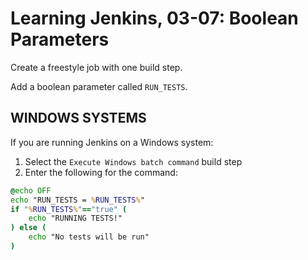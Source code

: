 # Learning Jenkins, 03-07: Boolean Parameters

Create a freestyle job with one build step.

Add a boolean parameter called `RUN_TESTS`.

## WINDOWS SYSTEMS

If you are running Jenkins on a Windows system:

1. Select the `Execute Windows batch command` build step
2. Enter the following for the command:

```cmd
@echo OFF
echo "RUN_TESTS = %RUN_TESTS%"
if "%RUN_TESTS%"=="true" (
    echo "RUNNING TESTS!"
) else (
    echo "No tests will be run"
)
```
